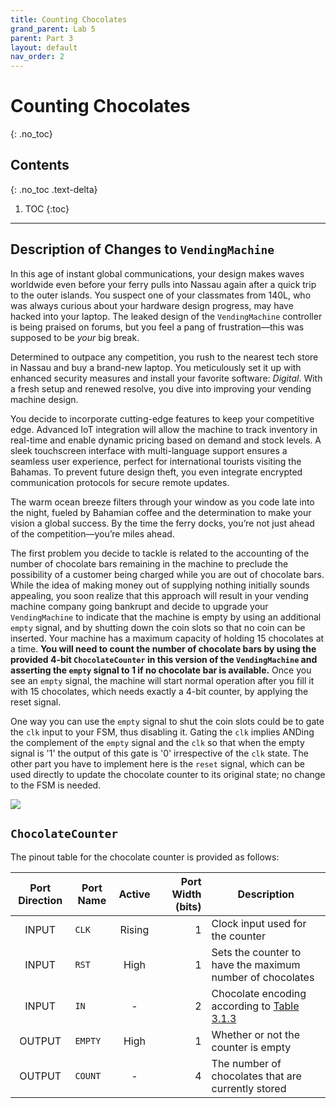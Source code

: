 ```yaml
---
title: Counting Chocolates
grand_parent: Lab 5
parent: Part 3
layout: default
nav_order: 2
---
```


# Counting Chocolates
{: .no_toc}

## Contents
{: .no_toc .text-delta}

1. TOC
{:toc}

---

## Description of Changes to `VendingMachine`

In this age of instant global communications, your design makes waves worldwide even before your ferry pulls into Nassau again after a quick trip to the outer islands.
You suspect one of your classmates from 140L, who was always curious about your hardware design progress, may have hacked into your laptop.
The leaked design of the `VendingMachine` controller is being praised on forums, but you feel a pang of frustration—this was supposed to be *your* big break.

Determined to outpace any competition, you rush to the nearest tech store in Nassau and buy a brand-new laptop.
You meticulously set it up with enhanced security measures and install your favorite software: *Digital*.
With a fresh setup and renewed resolve, you dive into improving your vending machine design.

You decide to incorporate cutting-edge features to keep your competitive edge.
Advanced IoT integration will allow the machine to track inventory in real-time and enable dynamic pricing based on demand and stock levels.
A sleek touchscreen interface with multi-language support ensures a seamless user experience, perfect for international tourists visiting the Bahamas.
To prevent future design theft, you even integrate encrypted communication protocols for secure remote updates.

The warm ocean breeze filters through your window as you code late into the night, fueled by Bahamian coffee and the determination to make your vision a global success.
By the time the ferry docks, you’re not just ahead of the competition—you’re miles ahead.

The first problem you decide to tackle is related to the accounting of the number of chocolate bars remaining in the machine to preclude the possibility of a customer being charged while you are out of chocolate bars.
While the idea of making money out of supplying nothing initially sounds appealing, you soon realize that this approach will result in your vending machine company going bankrupt and decide to upgrade your `VendingMachine` to indicate that the machine is empty by using an additional `empty` signal, and by shutting down the coin slots so that no coin can be inserted.
Your machine has a maximum capacity of holding 15 chocolates at a time.
**You will need to count the number of chocolate bars by using the provided 4-bit `ChocolateCounter` in this version of the `VendingMachine` and asserting the `empty` signal to 1 if no chocolate bar is available.**
Once you see an `empty` signal, the machine will start normal operation after you fill it with 15 chocolates, which needs exactly a 4-bit counter, by applying the reset signal.

One way you can use the `empty` signal to shut the coin slots could be to gate the `clk` input to your FSM, thus disabling it.
Gating the `clk` implies ANDing the complement of the `empty` signal and the `clk` so that when the empty signal is '1' the output of this gate is '0' irrespective of the `clk` state.
The other part you have to implement here is the `reset` signal, which can be used directly to update the chocolate counter to its original state; no change to the FSM is needed.

![](https://lucid.app/publicSegments/view/462a5536-ad86-4217-be21-8ce78c65508e/image.png)

## `ChocolateCounter`

The pinout table for the chocolate counter is provided as follows:

| Port Direction | Port Name       | Active | Port Width (bits) | Description                                                             |
|:--------------:|-----------------|:------:|------------------:|-------------------------------------------------------------------------|
|      INPUT     | `CLK`           | Rising |                 1 | Clock input used for the counter                                        |
|      INPUT     | `RST`           |  High  |                 1 | Sets the counter to have the maximum number of chocolates               |
|      INPUT     | `IN`            |    -   |                 2 | Chocolate encoding according to [Table 3.1.3](https://cse140l.github.io/fa24-labs/docs/lab5/part3/basic_design#table-3)                             |
|     OUTPUT     | `EMPTY`         |  High  |                 1 | Whether or not the counter is empty       |
|     OUTPUT     | `COUNT`         |    -   |                 4 | The number of chocolates that are currently stored |

